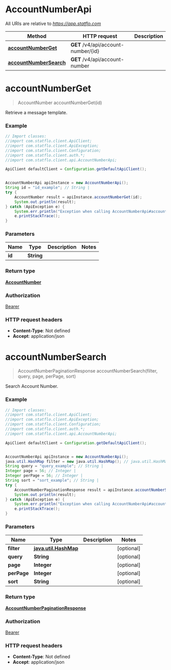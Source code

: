 # AccountNumberApi

All URIs are relative to *https://app.statflo.com*

Method | HTTP request | Description
------------- | ------------- | -------------
[**accountNumberGet**](AccountNumberApi.md#accountNumberGet) | **GET** /v4/api/account-number/{id} | 
[**accountNumberSearch**](AccountNumberApi.md#accountNumberSearch) | **GET** /v4/api/account-number | 

<a name="accountNumberGet"></a>
# **accountNumberGet**
> AccountNumber accountNumberGet(id)



Retrieve a message template.

### Example
```java
// Import classes:
//import com.statflo.client.ApiClient;
//import com.statflo.client.ApiException;
//import com.statflo.client.Configuration;
//import com.statflo.client.auth.*;
//import com.statflo.client.api.AccountNumberApi;

ApiClient defaultClient = Configuration.getDefaultApiClient();


AccountNumberApi apiInstance = new AccountNumberApi();
String id = "id_example"; // String | 
try {
    AccountNumber result = apiInstance.accountNumberGet(id);
    System.out.println(result);
} catch (ApiException e) {
    System.err.println("Exception when calling AccountNumberApi#accountNumberGet");
    e.printStackTrace();
}
```

### Parameters

Name | Type | Description  | Notes
------------- | ------------- | ------------- | -------------
 **id** | **String**|  |

### Return type

[**AccountNumber**](AccountNumber.md)

### Authorization

[Bearer](../README.md#Bearer)

### HTTP request headers

 - **Content-Type**: Not defined
 - **Accept**: application/json

<a name="accountNumberSearch"></a>
# **accountNumberSearch**
> AccountNumberPaginationResponse accountNumberSearch(filter, query, page, perPage, sort)



Search Account Number.

### Example
```java
// Import classes:
//import com.statflo.client.ApiClient;
//import com.statflo.client.ApiException;
//import com.statflo.client.Configuration;
//import com.statflo.client.auth.*;
//import com.statflo.client.api.AccountNumberApi;

ApiClient defaultClient = Configuration.getDefaultApiClient();


AccountNumberApi apiInstance = new AccountNumberApi();
java.util.HashMap filter = new java.util.HashMap(); // java.util.HashMap | 
String query = "query_example"; // String | 
Integer page = 56; // Integer | 
Integer perPage = 56; // Integer | 
String sort = "sort_example"; // String | 
try {
    AccountNumberPaginationResponse result = apiInstance.accountNumberSearch(filter, query, page, perPage, sort);
    System.out.println(result);
} catch (ApiException e) {
    System.err.println("Exception when calling AccountNumberApi#accountNumberSearch");
    e.printStackTrace();
}
```

### Parameters

Name | Type | Description  | Notes
------------- | ------------- | ------------- | -------------
 **filter** | [**java.util.HashMap**](.md)|  | [optional]
 **query** | **String**|  | [optional]
 **page** | **Integer**|  | [optional]
 **perPage** | **Integer**|  | [optional]
 **sort** | **String**|  | [optional]

### Return type

[**AccountNumberPaginationResponse**](AccountNumberPaginationResponse.md)

### Authorization

[Bearer](../README.md#Bearer)

### HTTP request headers

 - **Content-Type**: Not defined
 - **Accept**: application/json

